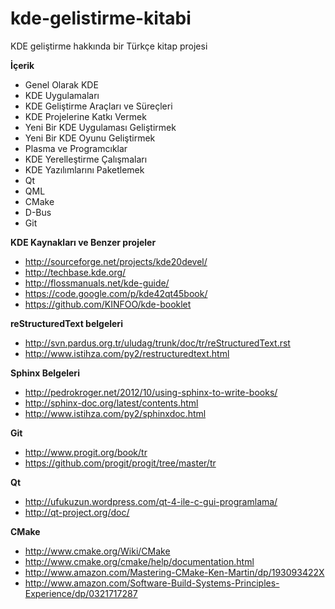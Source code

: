 kde-gelistirme-kitabi
=====================

KDE geliştirme hakkında bir Türkçe kitap projesi

**İçerik**
* Genel Olarak KDE
* KDE Uygulamaları
* KDE Geliştirme Araçları ve Süreçleri
* KDE Projelerine Katkı Vermek
* Yeni Bir KDE Uygulaması Geliştirmek
* Yeni Bir KDE Oyunu Geliştirmek
* Plasma ve Programcıklar
* KDE Yerelleştirme Çalışmaları
* KDE Yazılımlarını Paketlemek
* Qt
* QML
* CMake
* D-Bus
* Git

**KDE Kaynakları ve Benzer projeler**
* http://sourceforge.net/projects/kde20devel/
* http://techbase.kde.org/
* http://flossmanuals.net/kde-guide/
* https://code.google.com/p/kde42qt45book/
* https://github.com/KINFOO/kde-booklet

**reStructuredText belgeleri**
* http://svn.pardus.org.tr/uludag/trunk/doc/tr/reStructuredText.rst
* http://www.istihza.com/py2/restructuredtext.html

**Sphinx Belgeleri**
* http://pedrokroger.net/2012/10/using-sphinx-to-write-books/
* http://sphinx-doc.org/latest/contents.html
* http://www.istihza.com/py2/sphinxdoc.html

**Git**
* http://www.progit.org/book/tr
* https://github.com/progit/progit/tree/master/tr

**Qt**
* http://ufukuzun.wordpress.com/qt-4-ile-c-gui-programlama/
* http://qt-project.org/doc/

**CMake**
* http://www.cmake.org/Wiki/CMake
* http://www.cmake.org/cmake/help/documentation.html
* http://www.amazon.com/Mastering-CMake-Ken-Martin/dp/193093422X
* http://www.amazon.com/Software-Build-Systems-Principles-Experience/dp/0321717287
